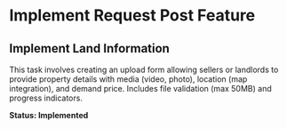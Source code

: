 # Implement Request Post Feature
## Implement Land Information
This task involves creating an upload form allowing sellers or landlords to provide property details with media (video, photo), location (map integration), and demand price. Includes file validation (max 50MB) and progress indicators.

**Status: Implemented**
